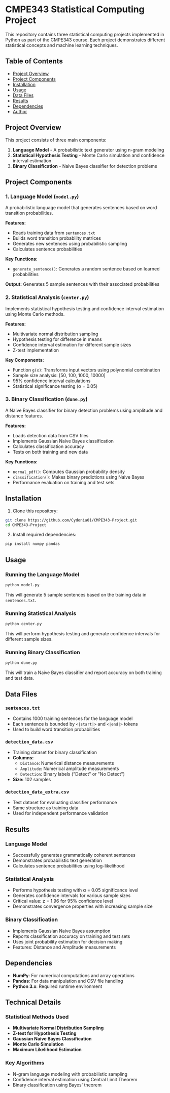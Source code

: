 # CMPE343 Statistical Computing Project

This repository contains three statistical computing projects implemented in Python as part of the CMPE343 course. Each project demonstrates different statistical concepts and machine learning techniques.

## Table of Contents

- [Project Overview](#project-overview)
- [Project Components](#project-components)
- [Installation](#installation)
- [Usage](#usage)
- [Data Files](#data-files)
- [Results](#results)
- [Dependencies](#dependencies)
- [Author](#author)

## Project Overview

This project consists of three main components:

1. **Language Model** - A probabilistic text generator using n-gram modeling
2. **Statistical Hypothesis Testing** - Monte Carlo simulation and confidence interval estimation
3. **Binary Classification** - Naive Bayes classifier for detection problems

## Project Components

### 1. Language Model (`model.py`)

A probabilistic language model that generates sentences based on word transition probabilities.

**Features:**

- Reads training data from `sentences.txt`
- Builds word transition probability matrices
- Generates new sentences using probabilistic sampling
- Calculates sentence probabilities

**Key Functions:**

- `generate_sentence()`: Generates a random sentence based on learned probabilities

**Output:** Generates 5 sample sentences with their associated probabilities

### 2. Statistical Analysis (`center.py`)

Implements statistical hypothesis testing and confidence interval estimation using Monte Carlo methods.

**Features:**

- Multivariate normal distribution sampling
- Hypothesis testing for difference in means
- Confidence interval estimation for different sample sizes
- Z-test implementation

**Key Components:**

- Function `g(x)`: Transforms input vectors using polynomial combination
- Sample size analysis: [50, 100, 1000, 10000]
- 95% confidence interval calculations
- Statistical significance testing (α = 0.05)

### 3. Binary Classification (`dune.py`)

A Naive Bayes classifier for binary detection problems using amplitude and distance features.

**Features:**

- Loads detection data from CSV files
- Implements Gaussian Naive Bayes classification
- Calculates classification accuracy
- Tests on both training and new data

**Key Functions:**

- `normal_pdf()`: Computes Gaussian probability density
- `classification()`: Makes binary predictions using Naive Bayes
- Performance evaluation on training and test sets

## Installation

1. Clone this repository:

```bash
git clone https://github.com/Cydonia01/CMPE343-Project.git
cd CMPE343-Project
```

2. Install required dependencies:

```bash
pip install numpy pandas
```

## Usage

### Running the Language Model

```bash
python model.py
```

This will generate 5 sample sentences based on the training data in `sentences.txt`.

### Running Statistical Analysis

```bash
python center.py
```

This will perform hypothesis testing and generate confidence intervals for different sample sizes.

### Running Binary Classification

```bash
python dune.py
```

This will train a Naive Bayes classifier and report accuracy on both training and test data.

## Data Files

### `sentences.txt`

- Contains 1000 training sentences for the language model
- Each sentence is bounded by `<|start|>` and `<|end|>` tokens
- Used to build word transition probabilities

### `detection_data.csv`

- Training dataset for binary classification
- **Columns:**
  - `Distance`: Numerical distance measurements
  - `Amplitude`: Numerical amplitude measurements
  - `Detection`: Binary labels ("Detect" or "No Detect")
- **Size:** 102 samples

### `detection_data_extra.csv`

- Test dataset for evaluating classifier performance
- Same structure as training data
- Used for independent performance validation

## Results

### Language Model

- Successfully generates grammatically coherent sentences
- Demonstrates probabilistic text generation
- Calculates sentence probabilities using log-likelihood

### Statistical Analysis

- Performs hypothesis testing with α = 0.05 significance level
- Generates confidence intervals for various sample sizes
- Critical value: z = 1.96 for 95% confidence level
- Demonstrates convergence properties with increasing sample size

### Binary Classification

- Implements Gaussian Naive Bayes assumption
- Reports classification accuracy on training and test sets
- Uses joint probability estimation for decision making
- Features: Distance and Amplitude measurements

## Dependencies

- **NumPy**: For numerical computations and array operations
- **Pandas**: For data manipulation and CSV file handling
- **Python 3.x**: Required runtime environment

## Technical Details

### Statistical Methods Used

- **Multivariate Normal Distribution Sampling**
- **Z-test for Hypothesis Testing**
- **Gaussian Naive Bayes Classification**
- **Monte Carlo Simulation**
- **Maximum Likelihood Estimation**

### Key Algorithms

- N-gram language modeling with probabilistic sampling
- Confidence interval estimation using Central Limit Theorem
- Binary classification using Bayes' theorem
